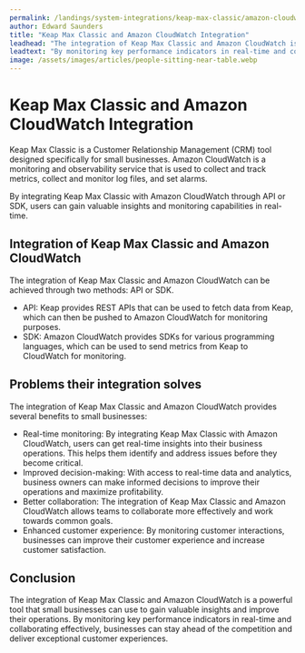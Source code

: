```yaml
---
permalink: /landings/system-integrations/keap-max-classic/amazon-cloudwatch
author: Edward Saunders
title: "Keap Max Classic and Amazon CloudWatch Integration"
leadhead: "The integration of Keap Max Classic and Amazon CloudWatch is a powerful tool that small businesses can use to gain valuable insights and improve their operations"
leadtext: "By monitoring key performance indicators in real-time and collaborating effectively, businesses can stay ahead of the competition and deliver exceptional customer experiences."
image: /assets/images/articles/people-sitting-near-table.webp
---
```

<div class="arttext">  <h1>Keap Max Classic and Amazon CloudWatch Integration</h1>
  <p>Keap Max Classic is a Customer Relationship Management (CRM) tool designed specifically for small businesses. Amazon CloudWatch is a monitoring and observability service that is used to collect and track metrics, collect and monitor log files, and set alarms.</p>
  <p>By integrating Keap Max Classic with Amazon CloudWatch through API or SDK, users can gain valuable insights and monitoring capabilities in real-time.</p>
  
  <h2>Integration of Keap Max Classic and Amazon CloudWatch</h2>
  <p>The integration of Keap Max Classic and Amazon CloudWatch can be achieved through two methods: API or SDK.</p>
  <ul>
    <li>API: Keap provides REST APIs that can be used to fetch data from Keap, which can then be pushed to Amazon CloudWatch for monitoring purposes.</li>
    <li>SDK: Amazon CloudWatch provides SDKs for various programming languages, which can be used to send metrics from Keap to CloudWatch for monitoring.</li>
  </ul>

  <h2>Problems their integration solves</h2>
  <p>The integration of Keap Max Classic and Amazon CloudWatch provides several benefits to small businesses:</p>
  <ul>
    <li>Real-time monitoring: By integrating Keap Max Classic with Amazon CloudWatch, users can get real-time insights into their business operations. This helps them identify and address issues before they become critical.</li>
    <li>Improved decision-making: With access to real-time data and analytics, business owners can make informed decisions to improve their operations and maximize profitability.</li>
    <li>Better collaboration: The integration of Keap Max Classic and Amazon CloudWatch allows teams to collaborate more effectively and work towards common goals.</li>
    <li>Enhanced customer experience: By monitoring customer interactions, businesses can improve their customer experience and increase customer satisfaction.</li>
  </ul>

  <h2>Conclusion</h2>
  <p>The integration of Keap Max Classic and Amazon CloudWatch is a powerful tool that small businesses can use to gain valuable insights and improve their operations. By monitoring key performance indicators in real-time and collaborating effectively, businesses can stay ahead of the competition and deliver exceptional customer experiences.</p>
</div>
